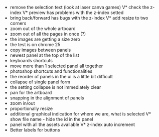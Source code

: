 * remove the selection text (look at laser canva games)
V* check the z-index
V* preview has problems with the z-index setted
* bring back/forward has bugs with the z-index
V* add resize to two corners
* zoom out of the whole artboard
* zoom out of all the pages in once (?)
* the images are getting a size zero
* the test is on chrome 25
* copy images between panels
* newest panel at the top of the list
* keyboards shortcuts
* move more than 1 selected panel all together
* photoshop shortcuts and functionalities
* the reorder of panels in the ui is a little bit difficult
* collapse of single panel form
* the setting collapse is not immediately clear
* pan for the artboard
* snapping in the alignment of panels
* zoom in/out
* proportionally resize
* additional graphical indication for where we are, what is selected
V* show file name - hide the id in the panel
* panel with all the assets available
V* z-index auto increment
* Better labels for buttons
